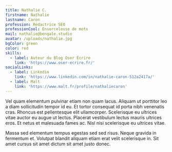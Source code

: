 ```yaml
---
title: Nathalie C.
firstname: Nathalie
lastname: Caron
profession: Rédactrice SEO
professionCool: Ensorceleuse de mots
mail: nathalie@bengale.studio
avatar: /uploads/nathalie.jpg
bgColor: green
color: red
skills:
  - label: Auteur du Blog Oser Écrire
    link: 'https://www.oser-ecrire.fr/'
socialLinks:
  - label: Linkedin
    link: 'https://www.linkedin.com/in/nathalie-caron-512a2417a/'
  - label: Malt
    link: 'https://www.malt.fr/profile/nathaliecaron'
---
```

Vel quam elementum pulvinar etiam non quam lacus. Aliquam ut porttitor leo a diam sollicitudin tempor id eu. Et tortor consequat id porta nibh venenatis cras. Rhoncus est pellentesque elit ullamcorper. Scelerisque eu ultrices vitae auctor eu augue ut lectus. Placerat vestibulum lectus mauris ultrices eros. Et netus et malesuada fames ac. Nisl nisi scelerisque eu ultrices vitae.

Massa sed elementum tempus egestas sed sed risus. Neque gravida in fermentum et. Volutpat blandit aliquam etiam erat velit scelerisque in. Sit amet cursus sit amet dictum sit amet justo donec.
